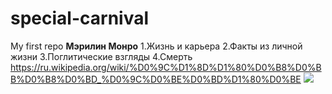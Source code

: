 # special-carnival
My first repo
**Мэрилин Монро**
1.Жизнь и карьера
2.Факты из личной жизни
3.Поглитические взгляды
4.Смерть
<https://ru.wikipedia.org/wiki/%D0%9C%D1%8D%D1%80%D0%B8%D0%BB%D0%B8%D0%BD_%D0%9C%D0%BE%D0%BD%D1%80%D0%BE>
![](https://yandex.ru/images/search?rpt=simage&noreask=1&source=qa&text=%D0%9C%D1%8D%D1%80%D0%B8%D0%BB%D0%B8%D0%BD%20%D0%9C%D0%BE%D0%BD%D1%80%D0%BE&stype=image&lr=193&pos=10&img_url=https%3A%2F%2Fcdn.wallpaperjam.com%2F3ed4292fe9f1b3e7ba56486a07ae2fe9a9b0830c%2Fmarilyn-monroe.jpg)
 
